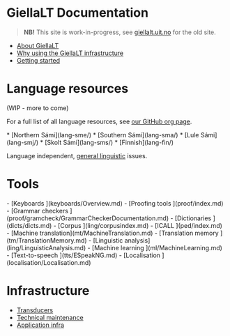 # GiellaLT Documentation

> **NB!** This site is work-in-progress, see [giellalt.uit.no](https://giellalt.uit.no) for the old site.

- [About GiellaLT](infra/WhatIsThis.md)
- [Why using the GiellaLT infrastructure](https://indigenous-langtech.uit.no)
- [Getting started](infra/GettingStarted.md)

# Language resources

(WIP - more to come)

For a full list of all language resources, see
[our GitHub org page](https://github.com/giellalt).

<div class="twocolumn" markdown="1">
* [Northern Sámi](lang-sme/)
* [Southern Sámi](lang-sma/)
* [Lule Sámi](lang-smj/)
* [Skolt Sámi](lang-sms/)
* [Finnish](lang-fin/)
</div>

Language independent, [general linguistic](ling/common.md) issues.

# Tools

<div class="twocolumn" markdown="1">
- [Keyboards		  ](keyboards/Overview.md)
- [Proofing tools	  ](proof/index.md)
- [Grammar checkers	  ](proof/gramcheck/GrammarCheckerDocumentation.md)
- [Dictionaries		  ](dicts/dicts.md)
- [Corpus			  ](ling/corpusindex.md)
- [ICALL			  ](ped/index.md)
- [Machine translation](mt/MachineTranslation.md)
- [Translation memory ](tm/TranslationMemory.md)
- [Linguistic analysis](ling/LinguisticAnalysis.md)
- [Machine learning	  ](ml/MachineLearning.md)
- [Text-to-speech	  ](tts/ESpeakNG.md)
- [Localisation		  ](localisation/Localisation.md)
</div>

# Infrastructure

- [Transducers](infra/Infrastructure.md)
- [Technical maintenance](infra/TechnicalMaintenance.md)
- [Application infra](infra/ApplicationInfrastructure.md)
